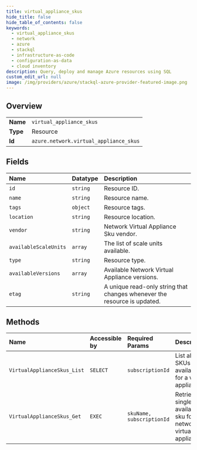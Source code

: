 ```yaml
---
title: virtual_appliance_skus
hide_title: false
hide_table_of_contents: false
keywords:
  - virtual_appliance_skus
  - network
  - azure    
  - stackql
  - infrastructure-as-code
  - configuration-as-data
  - cloud inventory
description: Query, deploy and manage Azure resources using SQL
custom_edit_url: null
image: /img/providers/azure/stackql-azure-provider-featured-image.png
---
```

  
    

## Overview
<table><tbody>
<tr><td><b>Name</b></td><td><code>virtual_appliance_skus</code></td></tr>
<tr><td><b>Type</b></td><td>Resource</td></tr>
<tr><td><b>Id</b></td><td><code>azure.network.virtual_appliance_skus</code></td></tr>
</tbody></table>

## Fields
| Name | Datatype | Description |
|:-----|:---------|:------------|
| `id` | `string` | Resource ID. |
| `name` | `string` | Resource name. |
| `tags` | `object` | Resource tags. |
| `location` | `string` | Resource location. |
| `vendor` | `string` | Network Virtual Appliance Sku vendor. |
| `availableScaleUnits` | `array` | The list of scale units available. |
| `type` | `string` | Resource type. |
| `availableVersions` | `array` | Available Network Virtual Appliance versions. |
| `etag` | `string` | A unique read-only string that changes whenever the resource is updated. |
## Methods
| Name | Accessible by | Required Params | Description |
|:-----|:--------------|:----------------|:------------|
| `VirtualApplianceSkus_List` | `SELECT` | `subscriptionId` | List all SKUs available for a virtual appliance. |
| `VirtualApplianceSkus_Get` | `EXEC` | `skuName, subscriptionId` | Retrieves a single available sku for network virtual appliance. |
